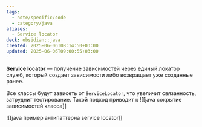 ```yaml
---
tags:
  - note/specific/code
  - category/java
aliases:
  - Service locator
deck: obsidian::java
created: 2025-06-06T08:14:50+03:00
updated: 2025-06-06T09:00:55+03:00
---
```


**Service locator**
—
получение зависимостей через единый локатор служб, который создает зависимости либо возвращает уже созданные ранее.

Все классы будут зависеть от `ServiceLocator`, что увеличит связанность, затруднит тестирование. Такой подход приводит к
![[java сокрытие зависимостей класса]]

![[java пример антипаттерна service locator]]
